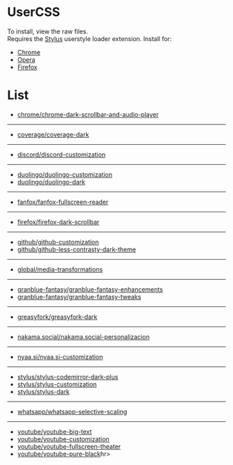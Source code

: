 # UserCSS

To install, view the raw files.  
Requires the [Stylus](https://github.com/openstyles/stylus#releases) userstyle loader extension. Install for:

- [Chrome](https://chrome.google.com/webstore/detail/stylus/clngdbkpkpeebahjckkjfobafhncgmne)
- [Opera](https://addons.opera.com/en/extensions/details/stylus/)
- [Firefox](https://addons.mozilla.org/en-US/firefox/addon/styl-us/)

# List

- [chrome/chrome-dark-scrollbar-and-audio-player](chrome/chrome-dark-scrollbar-and-audio-player)
<hr>

- [coverage/coverage-dark](coverage/coverage-dark)
<hr>

- [discord/discord-customization](discord/discord-customization)
<hr>

- [duolingo/duolingo-customization](duolingo/duolingo-customization)
- [duolingo/duolingo-dark](duolingo/duolingo-dark)
<hr>

- [fanfox/fanfox-fullscreen-reader](fanfox/fanfox-fullscreen-reader)
<hr>

- [firefox/firefox-dark-scrollbar](firefox/firefox-dark-scrollbar)
<hr>

- [github/github-customization](github/github-customization)
- [github/github-less-contrasty-dark-theme](github/github-less-contrasty-dark-theme)
<hr>

- [global/media-transformations](global/media-transformations)
<hr>

- [granblue-fantasy/granblue-fantasy-enhancements](granblue-fantasy/granblue-fantasy-enhancements)
- [granblue-fantasy/granblue-fantasy-tweaks](granblue-fantasy/granblue-fantasy-tweaks)
<hr>

- [greasyfork/greasyfork-dark](greasyfork/greasyfork-dark)
<hr>

<!--
- [jira/jira-7-dark](jira/jira-7-dark) (requires filling up your Jira instance's URL manually)
<hr>
-->

- [nakama.social/nakama.social-personalizacion](nakama.social/nakama.social-personalizacion)
<hr>

- [nyaa.si/nyaa.si-customization](nyaa.si/nyaa.si-customization)
<hr>

- [stylus/stylus-codemirror-dark-plus](stylus/stylus-codemirror-dark-plus)
- [stylus/stylus-customization](stylus/stylus-customization)
- [stylus/stylus-dark](stylus/stylus-dark)
<hr>

- [whatsapp/whatsapp-selective-scaling](whatsapp/whatsapp-selective-scaling)
<hr>

- [youtube/youtube-big-text](youtube/youtube-big-text)
- [youtube/youtube-customization](youtube/youtube-customization)
- [youtube/youtube-fullscreen-theater](youtube/youtube-fullscreen-theater)
- [youtube/youtube-pure-black](youtube/youtube-pure-black)hr>
